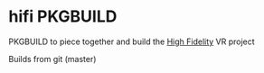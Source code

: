 hifi PKGBUILD
============

PKGBUILD to piece together and build the [High Fidelity](https://highfidelity.io/) VR project

Builds from git (master)
